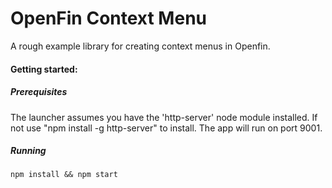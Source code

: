 # OpenFin Context Menu

A rough example library for creating context menus in Openfin.

#### Getting started:

##### Prerequisites

The launcher assumes you have the 'http-server' node module installed. If not use "npm install -g http-server" to install. The app will run on port 9001.
	
##### Running
	npm install && npm start
